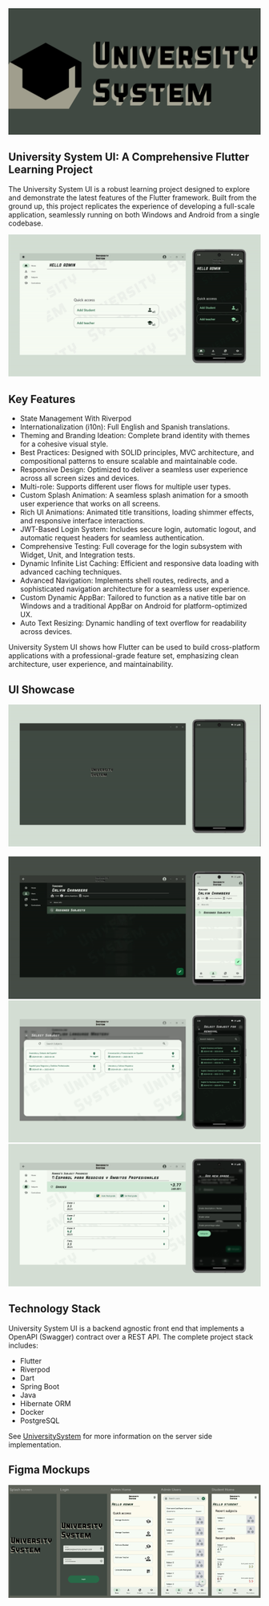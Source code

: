 <div align="center">
  <img src="./assets/readme/full_logo.png" alt="Logo">
</div>

University System UI: A Comprehensive Flutter Learning Project
---

The University System UI is a robust learning project designed to explore and demonstrate the latest features of the Flutter framework. Built from the ground up, this project replicates the experience of developing a full-scale application, seamlessly running on both Windows and Android from a single codebase.

<picture>
  <source media="(prefers-color-scheme: dark)" srcset="./assets/readme/intro_dark_mode.gif">
  <img alt="" src="./assets/readme/intro_light_mode.gif">
</picture>

Key Features
---
- State Management With Riverpod
- Internationalization (i10n): Full English and Spanish translations.
- Theming and Branding Ideation: Complete brand identity with themes for a cohesive visual style.
- Best Practices: Designed with SOLID principles, MVC architecture, and compositional patterns to ensure scalable and maintainable code.
- Responsive Design: Optimized to deliver a seamless user experience across all screen sizes and devices.
- Multi-role: Supports different user flows for multiple user types.
- Custom Splash Animation: A seamless splash animation for a smooth user experience that works on all screens.
- Rich UI Animations: Animated title transitions, loading shimmer effects, and responsive interface interactions.
- JWT-Based Login System: Includes secure login, automatic logout, and automatic request headers for seamless authentication.
- Comprehensive Testing: Full coverage for the login subsystem with Widget, Unit, and Integration tests.
- Dynamic Infinite List Caching: Efficient and responsive data loading with advanced caching techniques.
- Advanced Navigation: Implements shell routes, redirects, and a sophisticated navigation architecture for a seamless user experience.
- Custom Dynamic AppBar: Tailored to function as a native title bar on Windows and a traditional AppBar on Android for platform-optimized UX.
- Auto Text Resizing:  Dynamic handling of text overflow for readability across devices.

University System UI shows how Flutter can be used to build cross-platform applications with a professional-grade feature set, emphasizing clean architecture, user experience, and maintainability.

UI Showcase
---
<picture>
  <source media="(prefers-color-scheme: dark)" srcset="./assets/readme/login_animation.gif">
  <img alt="" src="./assets/readme/login_animation.gif">
</picture>
<picture>
  <source media="(prefers-color-scheme: dark)" srcset="./assets/readme/subject_info_dark_mode.gif">
  <img alt="" src="./assets/readme/subject_info_light_mode.gif">
</picture>
<picture>
  <source media="(prefers-color-scheme: dark)" srcset="./assets/readme/teacher_loading.gif">
  <img alt="" src="./assets/readme/teacher_loading.gif">
</picture>
<picture>
  <source media="(prefers-color-scheme: dark)" srcset="./assets/readme/select_dark_mode.png">
  <img alt="" src="./assets/readme/select_light_mode.png">
</picture>
<picture>
  <source media="(prefers-color-scheme: dark)" srcset="./assets/readme/grades_dark_mode.png">
  <img alt="" src="./assets/readme/grades_light_mode.png">
</picture>

Technology Stack
---
University System UI is a backend agnostic front end that implements a OpenAPI (Swagger) contract over a REST API.
The complete project stack includes:
- Flutter
- Riverpod
- Dart
- Spring Boot
- Java
- Hibernate ORM
- Docker
- PostgreSQL

See [UniversitySystem](https://github.com/kberriom/universitySystem) for more information on the server side implementation.

Figma Mockups
---
![](/assets/readme/figmaScreenshot.png)
